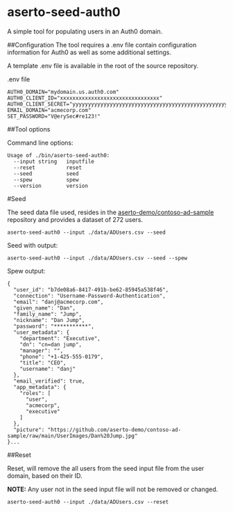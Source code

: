 # aserto-seed-auth0

A simple tool for populating users in an Auth0 domain. 

##Configuration
The tool requires a .env file contain configuration information for Auth0 as well as some additional settings. 

A template .env file is available in the root of the source repository.

.env file 

    AUTH0_DOMAIN="mydomain.us.auth0.com"
    AUTH0_CLIENT_ID="xxxxxxxxxxxxxxxxxxxxxxxxxxxxxxxx"
    AUTH0_CLIENT_SECRET="yyyyyyyyyyyyyyyyyyyyyyyyyyyyyyyyyyyyyyyyyyyyyyyyyyyyyyyyyyyyyyyy"
	EMAIL_DOMAIN="acmecorp.com"
	SET_PASSWORD="V@erySec#re123!"


##Tool options

Command line options:

	Usage of ./bin/aserto-seed-auth0:
      --input string   inputfile
      --reset          reset
      --seed           seed
      --spew           spew
      --version        version
	

#Seed

The seed data file used, resides in the [aserto-demo/contoso-ad-sample](https://github.com/aserto-demo/contoso-ad-sample) repository and provides a dataset of 272 users. 

	aserto-seed-auth0 --input ./data/ADUsers.csv --seed
	

Seed with output:

	aserto-seed-auth0 --input ./data/ADUsers.csv --seed --spew
	
Spew output:

	{
	  "user_id": "b7de08a6-8417-491b-be62-85945a538f46",
	  "connection": "Username-Password-Authentication",
	  "email": "danj@acmecorp.com",
	  "given_name": "Dan",
	  "family_name": "Jump",
	  "nickname": "Dan Jump",
	  "password": "***********",
	  "user_metadata": {
	    "department": "Executive",
	    "dn": "cn=dan jump",
	    "manager": "",
	    "phone": "+1-425-555-0179",
	    "title": "CEO",
	    "username": "danj"
	  },
	  "email_verified": true,
	  "app_metadata": {
	    "roles": [
	      "user",
	      "acmecorp",
	      "executive"
	    ]
	  },
	  "picture": "https://github.com/aserto-demo/contoso-ad-sample/raw/main/UserImages/Dan%20Jump.jpg"
	}...

##Reset

Reset, will remove the all users from the seed input file from the user domain, based on their ID. 

**NOTE:** Any user not in the seed input file will not be removed or changed.

	aserto-seed-auth0 --input ./data/ADUsers.csv --reset
	
